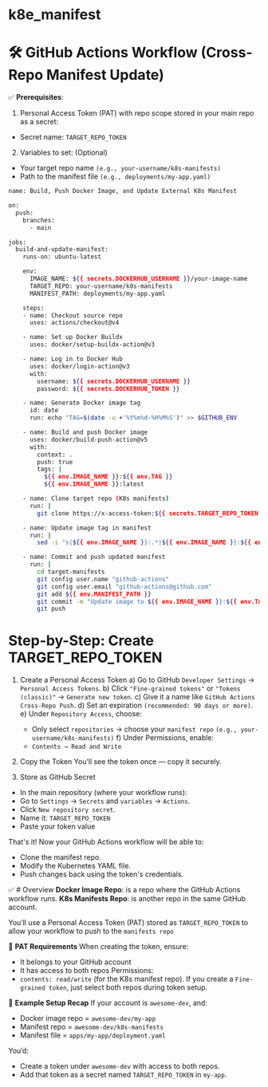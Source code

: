 # k8e_manifest


# 🛠 GitHub Actions Workflow (Cross-Repo Manifest Update)

✅ **Prerequisites**:
1. Personal Access Token (PAT) with repo scope stored in your main repo as a secret:
 - Secret name: `TARGET_REPO_TOKEN`

2. Variables to set: (Optional)
 - Your target repo name `(e.g., your-username/k8s-manifests)`
 - Path to the manifest file `(e.g., deployments/my-app.yaml)`

```bash
name: Build, Push Docker Image, and Update External K8s Manifest

on:
  push:
    branches:
      - main

jobs:
  build-and-update-manifest:
    runs-on: ubuntu-latest

    env:
      IMAGE_NAME: ${{ secrets.DOCKERHUB_USERNAME }}/your-image-name
      TARGET_REPO: your-username/k8s-manifests
      MANIFEST_PATH: deployments/my-app.yaml

    steps:
    - name: Checkout source repo
      uses: actions/checkout@v4

    - name: Set up Docker Buildx
      uses: docker/setup-buildx-action@v3

    - name: Log in to Docker Hub
      uses: docker/login-action@v3
      with:
        username: ${{ secrets.DOCKERHUB_USERNAME }}
        password: ${{ secrets.DOCKERHUB_TOKEN }}

    - name: Generate Docker image tag
      id: date
      run: echo "TAG=$(date -u +'%Y%m%d-%H%M%S')" >> $GITHUB_ENV

    - name: Build and push Docker image
      uses: docker/build-push-action@v5
      with:
        context: .
        push: true
        tags: |
          ${{ env.IMAGE_NAME }}:${{ env.TAG }}
          ${{ env.IMAGE_NAME }}:latest

    - name: Clone target repo (K8s manifests)
      run: |
        git clone https://x-access-token:${{ secrets.TARGET_REPO_TOKEN }}@github.com/${{ env.TARGET_REPO }} target-manifests

    - name: Update image tag in manifest
      run: |
        sed -i "s|${{ env.IMAGE_NAME }}:.*|${{ env.IMAGE_NAME }}:${{ env.TAG }}|g" target-manifests/${{ env.MANIFEST_PATH }}

    - name: Commit and push updated manifest
      run: |
        cd target-manifests
        git config user.name "github-actions"
        git config user.email "github-actions@github.com"
        git add ${{ env.MANIFEST_PATH }}
        git commit -m "Update image to ${{ env.IMAGE_NAME }}:${{ env.TAG }}"
        git push
```


# Step-by-Step: Create TARGET_REPO_TOKEN

1. Create a Personal Access Token
 a) Go to GitHub `Developer Settings` → `Personal Access Tokens`.
 b) Click `"Fine-grained tokens"` or `"Tokens (classic)"` → `Generate new token`.
 c) Give it a name like `GitHub Actions Cross-Repo Push`.
 d) Set an expiration `(recommended: 90 days or more)`.
 e) Under `Repository Access`, choose:
    - Only select `repositories` → choose your `manifest repo` `(e.g., your-username/k8s-manifests)`
 f) Under Permissions, enable: 
    - `Contents → Read and Write`

2. Copy the Token
  You’ll see the token once — copy it securely.


3. Store as GitHub Secret
 - In the main repository (where your workflow runs):
 - Go to `Settings` → `Secrets` and `variables` → `Actions`.
 - Click `New repository secret`.
 - Name it: `TARGET_REPO_TOKEN`
 - Paste your token value

That's it! Now your GitHub Actions workflow will be able to:
 - Clone the manifest repo.
 - Modify the Kubernetes YAML file.
 - Push changes back using the token's credentials.

 ✅ # Overview
**Docker Image Repo**:  is a repo where the GitHub Actions workflow runs.
**K8s Manifests Repo**: is another repo in the same GitHub account.

You’ll use a Personal Access Token (PAT) stored as `TARGET_REPO_TOKEN` to allow your workflow to push to the `manifests repo`

🔐 **PAT Requirements**
When creating the token, ensure:
 - It belongs to your GitHub account
 - It has access to both repos
Permissions:
 - `contents: read/write` (for the K8s manifest repo).
If you create a `Fine-grained token`, just select both repos during token setup.

📌 **Example Setup Recap**
If your account is `awesome-dev`, and:
 - Docker image repo = `awesome-dev/my-app`
 - Manifest repo = `awesome-dev/k8s-manifests`
 - Manifest file = `apps/my-app/deployment.yaml`

You’d:
 - Create a token under `awesome-dev` with access to both repos.
 - Add that token as a secret named `TARGET_REPO_TOKEN` in `my-app`.